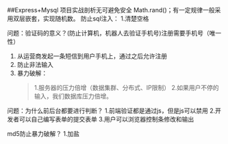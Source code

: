 ##Express+Mysql 项目实战剖析无可避免安全
Math.rand()；有一定规律一般采用双层嵌套，实现随机数。
防止sql注入：
	1.清楚空格

问题：验证码的意义？(防止计算机，机器人去验证手机号)注册需要手机号（唯一性）
1. 从运营商发起一条短信到用户手机上，通过之后允许注册
2. 防止非法输入
3. 暴力破解：
	> 1.服务器的压力倍增（数据集群、分布式、IP限制）
	> 2.如果用户不停的输入，我们数据库压力倍增。


问题：为什么前后台都要进行判断？
1.前端验证都是通过js，但是js可以禁用
2.开发者可以自己编写表单的提交表单
3.用户可以浏览器控制条修改和输出

md5防止暴力破解？
1.加盐
